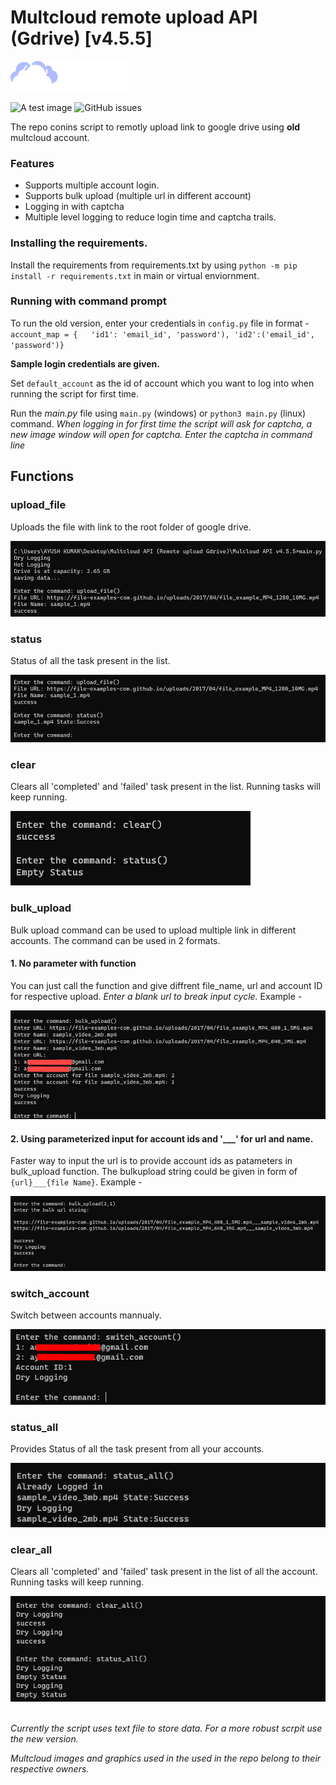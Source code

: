 # Multcloud remote upload API (Gdrive) [v4.5.5]

![Alt text](../images/multcloud.png)

![A test image](https://img.shields.io/static/v1?label=status&message=completed&logo=github&color=F8523B) ![GitHub issues](https://img.shields.io/github/issues/ayush1920/Multcloud_remote_upload)

The repo conins script to remotly upload link to google drive using **old** multcloud account.
### Features
- Supports multiple account login.
- Supports bulk upload (multiple url in different account)
- Logging in with captcha 
- Multiple level logging to reduce login time and captcha trails.

### Installing the requirements.
Install the requirements from requirements.txt by using `python -m pip install -r requirements.txt` in main or virtual enviornment.

### Running with command prompt
To run the old version, enter your credentials in `config.py` file in format -<br>
`account_map = {   'id1': 'email_id', 'password'),
    'id2':('email_id', 'password')}`

**Sample login credentials are given.**

Set `default_account` as the id of account which you want to log into when running the script for first time.

Run the *main.py* file using `main.py` (windows) or `python3 main.py` (linux) command.
*When logging in for first time the script will ask for captcha, a new image window will open for captcha. Enter the captcha in command line*
## Functions
### upload_file
Uploads the file with link to the root folder of google drive.

![Upload example](../images/upload_old.png)

### status
Status of all the task present in the list.

![status example](../images/status_old.png)

### clear
Clears all 'completed' and 'failed' task present in the list. Running tasks will keep running.

![clear example](../images/clear_old.png)


### bulk_upload
Bulk upload command can be used to upload multiple link in different accounts. The command can be used in 2 formats.<br>

#### 1. No parameter with function
You can just call the function and give diffrent file_name, url and account ID for respective upload. *Enter a blank url to break input cycle.*
Example -

![bulk_upload_1 example](../images/bulk_upload_old_1.png)

#### 2. Using parameterized input for account ids and '___' for url and name.
Faster way to input the url is to provide account ids as patameters in bulk_upload function. The bulkupload string could be given in form of `{url}___{file Name}`. Example -

![bulk_upload_2 example](../images/bulk_upload_old_2.png)

### switch_account
Switch between accounts mannualy.

![switch_account example](../images/switch_account_old.png)


### status_all
Provides Status of all the task present from all your accounts.

![status_all example](../images/status_all_old.png)

### clear_all
Clears all 'completed' and 'failed' task present in the list of all the account. Running tasks will keep running.

![clear_all example](../images/clear_all_old.png)

<br>*Currently the script uses text file to store data. For a more robust scrpit use the new version.*

*Multcloud images and graphics used in the used in the repo belong to their respective owners.*